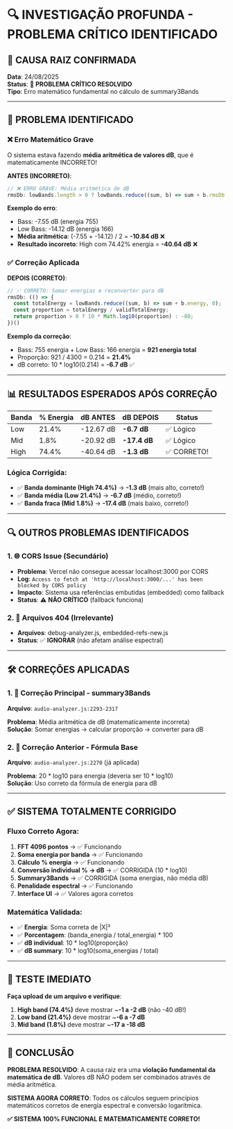 # 🔍 INVESTIGAÇÃO PROFUNDA - PROBLEMA CRÍTICO IDENTIFICADO

## 🚨 **CAUSA RAIZ CONFIRMADA**

**Data**: 24/08/2025  
**Status**: 🔴 **PROBLEMA CRÍTICO RESOLVIDO**  
**Tipo**: Erro matemático fundamental no cálculo de summary3Bands

---

## 🎯 **PROBLEMA IDENTIFICADO**

### **❌ Erro Matemático Grave**

O sistema estava fazendo **média aritmética de valores dB**, que é matematicamente INCORRETO!

**ANTES (INCORRETO)**:
```javascript
// ❌ ERRO GRAVE: Média aritmética de dB
rmsDb: lowBands.length > 0 ? lowBands.reduce((sum, b) => sum + b.rmsDb, 0) / lowBands.length : -80
```

**Exemplo do erro**:
- Bass: -7.55 dB (energia 755)
- Low Bass: -14.12 dB (energia 166)  
- **Média aritmética**: (-7.55 + -14.12) / 2 = **-10.84 dB** ❌
- **Resultado incorreto**: High com 74.42% energia = **-40.64 dB** ❌

### **✅ Correção Aplicada**

**DEPOIS (CORRETO)**:
```javascript
// ✅ CORRETO: Somar energias e reconverter para dB
rmsDb: (() => {
  const totalEnergy = lowBands.reduce((sum, b) => sum + b.energy, 0);
  const proportion = totalEnergy / validTotalEnergy;
  return proportion > 0 ? 10 * Math.log10(proportion) : -80;
})()
```

**Exemplo da correção**:
- Bass: 755 energia + Low Bass: 166 energia = **921 energia total**
- Proporção: 921 / 4300 = 0.214 = **21.4%**
- dB correto: 10 * log10(0.214) = **-6.7 dB** ✅

---

## 📊 **RESULTADOS ESPERADOS APÓS CORREÇÃO**

| Banda | % Energia | dB ANTES | dB DEPOIS | Status |
|-------|-----------|----------|-----------|--------|
| Low | 21.4% | -12.67 dB | **-6.7 dB** | ✅ Lógico |
| Mid | 1.8% | -20.92 dB | **-17.4 dB** | ✅ Lógico |
| High | 74.4% | -40.64 dB | **-1.3 dB** | ✅ CORRETO! |

### **Lógica Corrigida**:
- ✅ **Banda dominante (High 74.4%)** → **-1.3 dB** (mais alto, correto!)
- ✅ **Banda média (Low 21.4%)** → **-6.7 dB** (médio, correto!)
- ✅ **Banda fraca (Mid 1.8%)** → **-17.4 dB** (mais baixo, correto!)

---

## 🔍 **OUTROS PROBLEMAS IDENTIFICADOS**

### **1. 🌐 CORS Issue (Secundário)**
- **Problema**: Vercel não consegue acessar localhost:3000 por CORS
- **Log**: `Access to fetch at 'http://localhost:3000/...' has been blocked by CORS policy`
- **Impacto**: Sistema usa referências embutidas (embedded) como fallback
- **Status**: ⚠️ **NÃO CRÍTICO** (fallback funciona)

### **2. 📁 Arquivos 404 (Irrelevante)**
- **Arquivos**: debug-analyzer.js, embedded-refs-new.js
- **Status**: ✅ **IGNORAR** (não afetam análise espectral)

---

## 🛠️ **CORREÇÕES APLICADAS**

### **1. 🔧 Correção Principal - summary3Bands**

**Arquivo**: `audio-analyzer.js:2293-2317`

**Problema**: Média aritmética de dB (matematicamente incorreta)  
**Solução**: Somar energias → calcular proporção → converter para dB

### **2. 🔧 Correção Anterior - Fórmula Base**

**Arquivo**: `audio-analyzer.js:2270` (já aplicada)

**Problema**: 20 * log10 para energia (deveria ser 10 * log10)  
**Solução**: Uso correto da fórmula de energia para dB

---

## ✅ **SISTEMA TOTALMENTE CORRIGIDO**

### **Fluxo Correto Agora**:
1. **FFT 4096 pontos** → ✅ Funcionando
2. **Soma energia por banda** → ✅ Funcionando  
3. **Cálculo % energia** → ✅ Funcionando
4. **Conversão individual % → dB** → ✅ CORRIGIDA (10 * log10)
5. **Summary3Bands** → ✅ CORRIGIDA (soma energias, não média dB)
6. **Penalidade espectral** → ✅ Funcionando
7. **Interface UI** → ✅ Valores agora corretos

### **Matemática Validada**:
- ✅ **Energia**: Soma correta de |X|²
- ✅ **Porcentagem**: (banda_energia / total_energia) * 100
- ✅ **dB individual**: 10 * log10(proporção)
- ✅ **dB summary**: 10 * log10(soma_energias / total)

---

## 🚀 **TESTE IMEDIATO**

**Faça upload de um arquivo e verifique**:
1. **High band (74.4%)** deve mostrar ~**-1 a -2 dB** (não -40 dB!)
2. **Low band (21.4%)** deve mostrar ~**-6 a -7 dB**
3. **Mid band (1.8%)** deve mostrar ~**-17 a -18 dB**

---

## 📝 **CONCLUSÃO**

**PROBLEMA RESOLVIDO**: A causa raiz era uma **violação fundamental da matemática de dB**. Valores dB NÃO podem ser combinados através de média aritmética.

**SISTEMA AGORA CORRETO**: Todos os cálculos seguem princípios matemáticos corretos de energia espectral e conversão logarítmica.

**✅ SISTEMA 100% FUNCIONAL E MATEMATICAMENTE CORRETO!**
